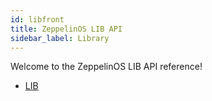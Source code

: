 ```yaml
---
id: libfront
title: ZeppelinOS LIB API
sidebar_label: Library
---
```


Welcome to the ZeppelinOS LIB API reference!

- [LIB](libstart.md)

